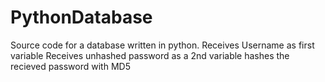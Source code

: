 # PythonDatabase
Source code for a database written in python.
Receives Username as first variable
Receives unhashed password as a 2nd variable
hashes the recieved password with MD5
